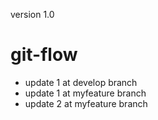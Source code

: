 version 1.0
# git-flow
- update 1 at develop branch
- update 1 at myfeature branch
- update 2 at myfeature branch